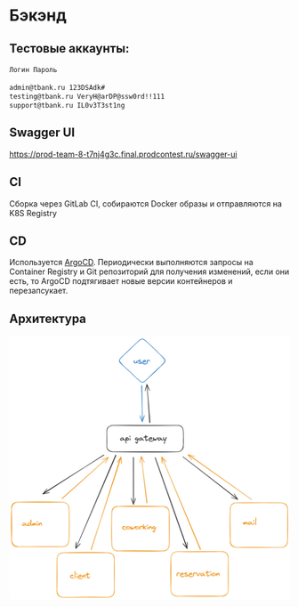 # Бэкэнд

## Тестовые аккаунты:
```
Логин Пароль

admin@tbank.ru 123DSAdk#
testing@tbank.ru VeryH@arDP@ssw0rd!!111
support@tbank.ru IL0v3T3st1ng
```

## Swagger UI
https://prod-team-8-t7nj4g3c.final.prodcontest.ru/swagger-ui

## CI
Сборка через GitLab CI, собираются Docker образы и отправляются на K8S Registry

## CD
Используется [ArgoCD](https://argo-cd.readthedocs.io/en/stable/). Периодически выполняются запросы на Container Registry и Git репозиторий для получения изменений, если они есть, то ArgoCD подтягивает новые версии контейнеров и перезапсукает.

## Архитектура
![schema.jpg](content/schema.jpg "")